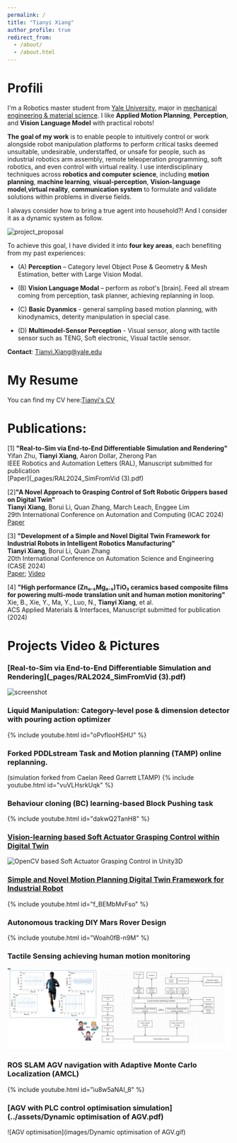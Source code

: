 ```yaml
---
permalink: /
title: "Tianyi Xiang"
author_profile: true
redirect_from: 
  - /about/
  - /about.html
---
```


# Profili


I'm a Robotics master student from [Yale University](https://seas.yale.edu/departments/mechanical-engineering-and-materials-science), major in [mechanical engineering & material science](https://seas.yale.edu/faculty-research/research-areas/robotics-mechatronics-and-human-machine-interface). I like **Applied Motion Planning**, **Perception**, and **Vision Language Model** with practical robots!


**The goal of my work** is to enable people to intuitively control or work alongside robot manipulation platforms to perform critical tasks deemed unsuitable, undesirable, understaffed, or unsafe for people, such as industrial robotics arm assembly, remote teleoperation programming, soft robotics, and even control with virtual reality. I use interdisciplinary techniques across **robotics and computer science**, including **motion planning**,  **machine learning**, **visual-perception**, **Vision-language model**,**virtual reality**, **communication system** to formulate and validate solutions within problems in diverse fields.

I always consider how to bring a true agent into household?! And I consider it as a dynamic system as follow.

![project_proposal](https://github.com/user-attachments/assets/d75ae4d9-36e0-4c43-b28e-ddd71f274163)


To achieve this goal, I have divided it into **four key areas**, each benefiting from my past experiences:

* (A) **Perception** – Category level Object Pose & Geometry & Mesh Estimation, better with Large Vision Modal.

* (B) **Vision Language Modal** – perform as robot's [brain]. Feed all stream coming from perception, task planner, achieving replanning in loop.  

* (C) **Basic Dyanmics** - general sampling based motion planning, with kinodynamics, deterity manipulation in special case.

* (D) **Multimodel-Sensor Perception** - Visual sensor, along with tactile sensor such as TENG, Soft electronic, Visual tactile sensor.


**Contact**: Tianyi.Xiang@yale.edu


# My Resume
You can find my CV here:[Tianyi's CV](../assets/CV_Tianyi_Xiang.pdf)

# Publications:

[1] **"Real-to-Sim via End-to-End Differentiable Simulation and Rendering"**    
Yifan Zhu, **Tianyi Xiang**,  Aaron Dollar, Zherong Pan            
IEEE Robotics and Automation Letters (RAL), Manuscript submitted for publication      
[Paper](_pages/RAL2024_SimFromVid (3).pdf)

[2]**"A Novel Approach to Grasping Control of Soft Robotic Grippers based on Digital Twin"**  
**Tianyi Xiang**, Borui Li, Quan Zhang, March Leach, Enggee Lim  
29th International Conference on Automation and Computing (ICAC 2024)    
[Paper](https://arxiv.org/pdf/2410.14928)

[3] **"Development of a Simple and Novel Digital Twin Framework for Industrial Robots in Intelligent Robotics Manufacturing"**  
**Tianyi Xiang**, Borui Li, Quan Zhang                             
20th International Conference on Automation Science and Engineering (CASE 2024)       
[Paper](https://arxiv.org/pdf/2410.14934); [Video](https://www.youtube.com/watch?time_continue=1&v=f_BEMbMvFso&embeds_referring_euri=https%3A%2F%2Ftianyi20.github.io%2F&source_ve_path=Mjg2NjY)

[4] **"High performance (Zn₀.₅Mg₀.₅)TiO₃ ceramics based composite films for powering multi-mode translation unit and human motion monitoring"**  
Xie, B., Xie, Y., Ma, Y., Luo, N., **Tianyi Xiang**, et al.  
ACS Applied Materials & Interfaces, Manuscript submitted for publication (2024)



# Projects Video & Pictures

### [Real-to-Sim via End-to-End Differentiable Simulation and Rendering](_pages/RAL2024_SimFromVid (3).pdf)
![screenshot](https://github.com/user-attachments/assets/2dbceb80-58fd-42cd-bf19-18fcf3704acc)


### Liquid Manipulation: Category-level pose & dimension detector with pouring action optimizer
{% include youtube.html id="oPvfIooH5HU" %}  


### Forked PDDLstream Task and Motion planning (TAMP) online replanning.
(simulation forked from Caelan Reed Garrett LTAMP)
{% include youtube.html id="vuVLHsrkUqk" %}  


### Behaviour cloning (BC) learning-based Block Pushing task 
{% include youtube.html id="dakwQ2TanH8" %}  


### [Vision-learning based Soft Actuator Grasping Control within Digital Twin](https://arxiv.org/pdf/2410.14934) 
![OpenCV based Soft Actuator Grasping Control in Unity3D](images/soft_gripper.png)



###  [Simple and Novel Motion Planning Digital Twin Framework for Industrial Robot](https://arxiv.org/pdf/2410.14928)
{% include youtube.html id="f_BEMbMvFso" %}  



###  Autonomous tracking DIY Mars Rover Design
{% include youtube.html id="Woah0fB-n9M" %}  

### Tactile Sensing achieving human motion monitoring
![Tactile Sensing](images/Soft_electronics_fit.png)


###  ROS SLAM AGV navigation with Adaptive Monte Carlo Localization (AMCL)
{% include youtube.html id="iu8w5aNAI_8" %}  


###  [AGV with PLC control optimisation simulation](../assets/Dynamic optimisation of AGV.pdf) 

![AGV optimisation](images/Dynamic optimisation of AGV.gif)



